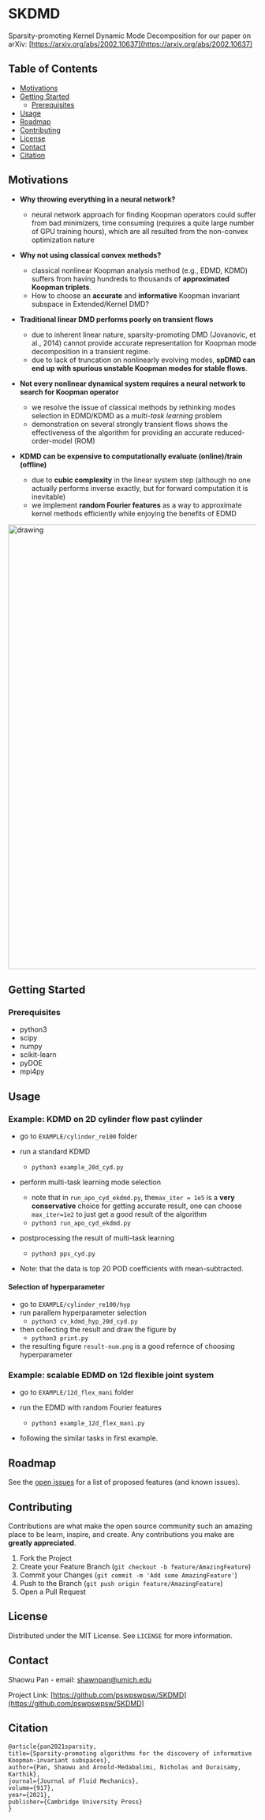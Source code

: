 <!--
*** Thanks for checking out this README Template. If you have a suggestion that would
*** make this better, please fork the repo and create a pull request or simply open
*** an issue with the tag "enhancement".
*** Thanks again! Now go create something AMAZING! :D
***
***
***
*** To avoid retyping too much info. Do a search and replace for the following:
*** github_username, repo_name, twitter_handle, email
-->





<!-- PROJECT SHIELDS -->
<!--
*** I'm using markdown "reference style" links for readability.
*** Reference links are enclosed in brackets [ ] instead of parentheses ( ).
*** See the bottom of this document for the declaration of the reference variables
*** for contributors-url, forks-url, etc. This is an optional, concise syntax you may use.
*** https://www.markdownguide.org/basic-syntax/#reference-style-links
-->


# SKDMD
Sparsity-promoting Kernel Dynamic Mode Decomposition for our paper on arXiv: [https://arxiv.org/abs/2002.10637](https://arxiv.org/abs/2002.10637)

## Table of Contents

* [Motivations](#motivations)
* [Getting Started](#getting-started)
  * [Prerequisites](#prerequisites)
* [Usage](#usage)
* [Roadmap](#roadmap)
* [Contributing](#contributing)
* [License](#license)
* [Contact](#contact)
* [Citation](#cite)


## Motivations

- **Why throwing everything in a neural network?**
  - neural network approach for finding Koopman operators could suffer from bad minimizers, time consuming (requires a quite large number of GPU training hours), which are all resulted from the non-convex optimization nature 

- **Why not using classical convex methods?**
  - classical nonlinear Koopman analysis method (e.g., EDMD, KDMD) suffers from having hundreds to thousands of **approximated Koopman triplets**. 
  - How to choose an **accurate** and **informative** Koopman invariant subspace in Extended/Kernel DMD?

- **Traditional linear DMD performs poorly on transient flows**
  - due to inherent linear nature, sparsity-promoting DMD (Jovanovic, et al., 2014) cannot provide accurate representation for Koopman mode decomposition in a transient regime. 
  - due to lack of truncation on nonlinearly evolving modes, **spDMD can end up with spurious unstable Koopman modes for stable flows**.

- **Not every nonlinear dynamical system requires a neural network to search for Koopman operator**
  - we resolve the issue of classical methods by rethinking modes selection in EDMD/KDMD as a *multi-task learning* problem
  - demonstration on several strongly transient flows shows the effectiveness of the algorithm for providing an accurate reduced-order-model (ROM) 

- **KDMD can be expensive to computationally evaluate (online)/train (offline)**
  - due to **cubic complexity** in the linear system step (although no one actually performs inverse exactly, but for forward computation it is inevitable)
  - we implement **random Fourier features** as a way to approximate kernel methods efficiently while enjoying the benefits of EDMD

<img src="new_framework.png" alt="drawing" width="900"/>

## Getting Started

### Prerequisites
- python3
- scipy
- numpy
- scikit-learn
- pyDOE
- mpi4py



<!-- USAGE EXAMPLES -->
## Usage

###  Example: KDMD on 2D cylinder flow past cylinder

- go to `EXAMPLE/cylinder_re100` folder

- run a standard KDMD 

  - ```python3 example_20d_cyd.py ```

- perform multi-task learning mode selection
  - note that in `run_apo_cyd_ekdmd.py`, the`max_iter = 1e5` is a **very conservative** choice for getting accurate result, one can choose `max_iter=1e2` to just get a good result of the algorithm
  - ```python3 run_apo_cyd_ekdmd.py ```
  
- postprocessing the result of multi-task learning
  - ```python3 pps_cyd.py```

- Note: that the data is top 20 POD coefficients with mean-subtracted.

#### Selection of hyperparameter

- go to `EXAMPLE/cylinder_re100/hyp` 
- run parallem hyperparameter selection 
  - ```python3 cv_kdmd_hyp_20d_cyd.py```
- then collecting the result and draw the figure by
  - ```python3 print.py```
- the resulting figure `result-num.png` is a good refernce of choosing hyperparameter


### Example: scalable EDMD on 12d flexible joint system

- go to `EXAMPLE/12d_flex_mani` folder

- run the EDMD with random Fourier features
  - ```python3 example_12d_flex_mani.py ```

- following the similar tasks in first example. 


<!-- ROADMAP -->
## Roadmap

See the [open issues](https://github.com/pswpswpsw/SKDMD/issues) for a list of proposed features (and known issues).



<!-- CONTRIBUTING -->
## Contributing

Contributions are what make the open source community such an amazing place to be learn, inspire, and create. Any contributions you make are **greatly appreciated**.

1. Fork the Project
2. Create your Feature Branch (`git checkout -b feature/AmazingFeature`)
3. Commit your Changes (`git commit -m 'Add some AmazingFeature'`)
4. Push to the Branch (`git push origin feature/AmazingFeature`)
5. Open a Pull Request



<!-- LICENSE -->
## License

Distributed under the MIT License. See `LICENSE` for more information.



<!-- CONTACT -->
## Contact

Shaowu Pan - email: shawnpan@umich.edu

Project Link: [https://github.com/pswpswpsw/SKDMD](https://github.com/pswpswpsw/SKDMD)

## Citation


    @article{pan2021sparsity,
    title={Sparsity-promoting algorithms for the discovery of informative Koopman-invariant subspaces},
    author={Pan, Shaowu and Arnold-Medabalimi, Nicholas and Duraisamy, Karthik},
    journal={Journal of Fluid Mechanics},
    volume={917},
    year={2021},
    publisher={Cambridge University Press}
    }
